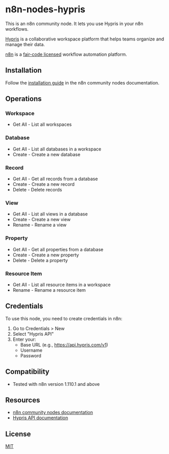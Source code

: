 # n8n-nodes-hypris

This is an n8n community node. It lets you use Hypris in your n8n workflows.

[Hypris](https://hypris.com) is a collaborative workspace platform that helps teams organize and manage their data.

[n8n](https://n8n.io/) is a [fair-code licensed](https://docs.n8n.io/reference/license/) workflow automation platform.

## Installation

Follow the [installation guide](https://docs.n8n.io/integrations/community-nodes/installation/) in the n8n community nodes documentation.

## Operations

### Workspace
- Get All - List all workspaces

### Database  
- Get All - List all databases in a workspace
- Create - Create a new database

### Record
- Get All - Get all records from a database  
- Create - Create a new record
- Delete - Delete records

### View
- Get All - List all views in a database
- Create - Create a new view
- Rename - Rename a view

### Property
- Get All - Get all properties from a database
- Create - Create a new property
- Delete - Delete a property

### Resource Item
- Get All - List all resource items in a workspace
- Rename - Rename a resource item

## Credentials

To use this node, you need to create credentials in n8n:
1. Go to Credentials > New
2. Select "Hypris API" 
3. Enter your:
   - Base URL (e.g., https://api.hypris.com/v1)
   - Username
   - Password

## Compatibility

- Tested with n8n version 1.110.1 and above

## Resources

- [n8n community nodes documentation](https://docs.n8n.io/integrations/community-nodes/)
- [Hypris API documentation](https://docs.hypris.com/api)

## License

[MIT](https://github.com/dominikborsa/n8n-nodes-hypris/blob/main/LICENSE)